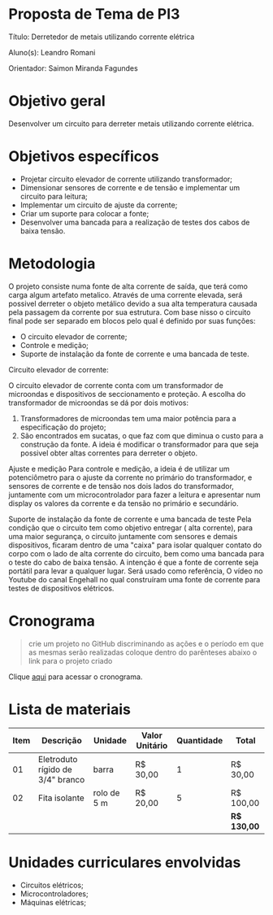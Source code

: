 
# Proposta de Tema de PI3
Título: Derretedor de metais utilizando corrente elétrica

Aluno(s): Leandro Romani

Orientador: Saimon Miranda Fagundes

# Objetivo geral
 Desenvolver um circuito para derreter metais utilizando corrente elétrica.

# Objetivos específicos
 - Projetar circuito elevador de corrente utilizando transformador;
 - Dimensionar sensores de corrente e de tensão e implementar um circuito para leitura; 
 - Implementar um circuito de ajuste da corrente;
 - Criar um suporte para colocar a fonte;
 - Desenvolver uma bancada para a realização de testes dos cabos de baixa tensão.

# Metodologia
 O projeto consiste numa fonte de alta corrente de saída, que terá como carga algum artefato metalico. Através de uma corrente elevada, será possivel derreter o objeto metálico devido a sua alta temperatura causada pela passagem da corrente por sua estrutura. Com base nisso o circuito final pode ser separado em blocos pelo qual é definido por suas funções:

 - O circuito elevador de corrente;
  - Controle e medição;
  - Suporte de instalação da fonte de corrente e uma bancada de teste.

  Circuito elevador de corrente:

 O circuito elevador de corrente conta com um transformador de microondas e dispositivos de seccionamento e proteção. A escolha do transformador de microondas se dá por dois motivos:
1) Transformadores de microondas tem uma maior potência para a especificação do projeto;
 2) São encontrados em sucatas, o que faz com que diminua o custo para a construção da fonte.
 A ideia é modificar o transformador para que seja possivel obter altas correntes para derreter o objeto.

 Ajuste e medição
 Para controle e medição, a ideia é de utilizar um potenciômetro para o ajuste da corrente no primário do transformador, e sensores de corrente e de tensão nos dois lados do transformador, juntamente com um microcontrolador para fazer a leitura e apresentar num display os valores da corrente e da tensão no primário e secundário.

 Suporte de instalação da fonte de corrente e uma bancada de teste
Pela condição que o circuito tem como objetivo entregar ( alta corrente), para uma maior segurança, o circuito juntamente com sensores e demais dispositivos, ficaram dentro de uma "caixa" para isolar qualquer contato do corpo com o lado de alta corrente do circuito, bem como uma bancada para o teste do cabo de baixa tensão. A intenção é que a fonte de corrente seja portátil para levar a qualquer lugar. Será usado como referência, O vídeo no Youtube do canal Engehall no qual construíram uma fonte de corrente para testes de dispositivos elétricos. 

# Cronograma
> crie um projeto no GitHub discriminando as ações e o período em que as mesmas serão realizadas
> coloque dentro do parênteses abaixo o link para o projeto criado

Clique [aqui](https://github.com/users/sergiopetrovcic/projects/8/views/1?layout=roadmap) para acessar o cronograma.

# Lista de materiais

| Item | Descrição | Unidade | Valor Unitário | Quantidade | Total |
| ---- | ------------- | --- | ------------- | ------------- | ------------- |
|  01  | Eletroduto rígido de 3/4" branco | barra | R$ 30,00 | 1 | R$ 30,00 |
|  02  | Fita isolante | rolo de 5 m | R$ 20,00 | 5 | R$ 100,00 |
|    |  |   |  |  | **R$ 130,00** |

# Unidades curriculares envolvidas

- Circuitos elétricos;
- Microcontroladores;
- Máquinas elétricas;
